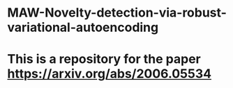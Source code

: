 # MAW-Novelty-detection-via-robust-variational-autoencoding
# This is a repository for the paper https://arxiv.org/abs/2006.05534
